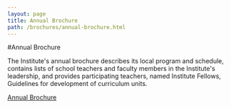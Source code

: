 ```yaml
---
layout: page
title: Annual Brochure
path: /brochures/annual-brochure.html
---
```


#Annual Brochure

The Institute's annual brochure describes its local program and
schedule, contains lists of school teachers and faculty members in the
Institute's leadership, and provides participating teachers, named
Institute Fellows, Guidelines for development of curriculum units.

[Annual Brochure](http://teachersinstitute.yale.edu/brochures/A1/2019-YNHTI-Annual-Brochure.pdf)
